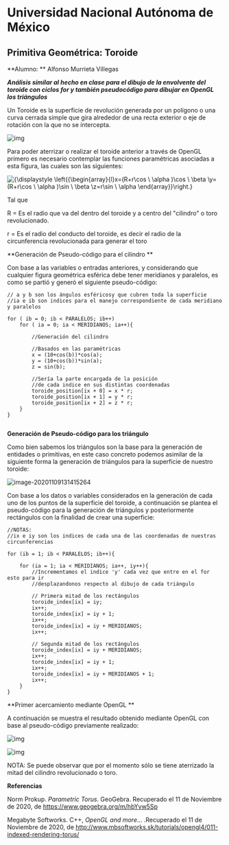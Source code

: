 

# Universidad Nacional Autónoma de México

## Primitiva Geométrica: Toroide



**Alumno: ** Alfonso Murrieta Villegas



***Análisis similar al hecho en clase para el dibujo de la envolvente del toroide con ciclos for y también pseudocódigo para dibujar en OpenGL los triángulos***



Un Toroide es la superficie de revolución generada por un polígono o una curva cerrada simple que gira alrededor de una recta exterior o eje de rotación con la que no se intercepta.

![img](https://upload.wikimedia.org/wikipedia/commons/thumb/c/c6/Simple_Torus.svg/1024px-Simple_Torus.svg.png)

Para poder aterrizar o realizar el toroide anterior a través de OpenGL primero es necesario contemplar las funciones paramétricas asociadas a esta figura, las cuales son las siguientes:

![{\displaystyle \left\{{\begin{array}{l}x=(R+r\cos \ \alpha )\cos \ \beta \\y=(R+r\cos \ \alpha )\sin \ \beta \\z=r\sin \ \alpha \end{array}}\right.}](https://wikimedia.org/api/rest_v1/media/math/render/svg/6ad8b23ce659dd155e1314bdff28fd7bf6fa6106)

Tal que 

R = Es el radio que va del dentro del toroide y a centro del "cilindro" o toro revolucionado.

r = Es el radio del conducto del toroide, es decir el radio de la circunferencia revolucionada para generar el toro



**Generación de Pseudo-código para el cilindro ** 



Con base a las variables o entradas anteriores, y considerando que cualquier figura geométrica esférica debe tener meridianos y paralelos, es como se partió y generó el siguiente pseudo-código:

```pseudocode
// a y b son los ángulos esféricosy que cubren toda la superficie	
//ia e ib son indices para el manejo correspondiente de cada meridiano y paralelos

for ( ib = 0; ib < PARALELOS; ib++)
	for ( ia = 0; ia < MERIDIANOS; ia++){
		
		//Generación del cilindro 
		
		//Basados en las paramétricas
		x = (10+cos(b))*cos(a);
		y = (10+cos(b))*sin(a);
		z = sin(b);
		
		//Sería la parte encargada de la posición 
		//de cada indice en sus distintas coordenadas
		toroide_position[ix + 0] = x * r;
		toroide_position[ix + 1] = y * r;
		toroide_position[ix + 2] = z * r;
	}
}	
		
```



**Generación de Pseudo-código para los triángulo**

Como bien sabemos los triángulos son la base para la generación de entidades o primitivas, en este caso concreto podemos asimilar de la siguiente forma la generación de triángulos para la superficie de nuestro toroide:

![image-20201109131415264](C:\Users\alfon\AppData\Roaming\Typora\typora-user-images\image-20201109131415264.png)



Con base a los datos o variables considerados en la generación de cada uno de los puntos de la superficie del toroide, a continuación se plantea el pseudo-código para la generación de triángulos y posteriormente rectángulos con la finalidad de crear una superficie:



```pseudocode
//NOTAS:
//ix e iy son los indices de cada una de las coordenadas de nuestras circunferencias

for (ib = 1; ib < PARALELOS; ib++){

	for (ia = 1; ia < MERIDIANOS; ia++, iy++){
		//Incrementamos el indice 'y' cada vez que entre en el for esto para ir 	
		//desplazandonos respecto al dibujo de cada triángulo
		
		// Primera mitad de los rectángulos
		toroide_index[ix] = iy;      
		ix++;
		toroide_index[ix] = iy + 1;    
		ix++;
		toroide_index[ix] = iy + MERIDIANOS;   
		ix++;
			
		// Segunda mitad de los rectángulos
		toroide_index[ix] = iy + MERIDIANOS;   
		ix++;
		toroide_index[ix] = iy + 1;    
		ix++;
		toroide_index[ix] = iy + MERIDIANOS + 1; 
		ix++;
	}
}
```



**Primer acercamiento mediante OpenGL **

A continuación se muestra el resultado obtenido mediante OpenGL con base al pseudo-código previamente realizado:

![img](https://media.discordapp.net/attachments/726115940458037279/775445952420511754/unknown.png?width=803&height=475)



![img](https://media.discordapp.net/attachments/726115940458037279/775447118026375231/unknown.png?width=803&height=475)

NOTA: Se puede observar que por el momento sólo se tiene aterrizado la mitad del cilindro revolucionado o toro.

**Referencias**

Norm Prokup. *Parametric Torus*. GeoGebra. Recuperado el 11 de Noviembre de 2020, de https://www.geogebra.org/m/hbYvw5Sp

Megabyte Softworks. C++, *OpenGL and more...* .Recuperado el 11 de Noviembre de 2020, de http://www.mbsoftworks.sk/tutorials/opengl4/011-indexed-rendering-torus/

